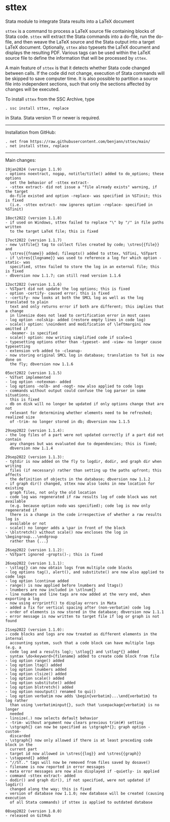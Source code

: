 # sttex
Stata module to integrate Stata results into a LaTeX document

`sttex` is a command to process a LaTeX source file containing blocks of Stata
code. `sttex` will extract the Stata commands into a do-file, run the
do-file, and then weave the LaTeX source and the Stata output into a target
LaTeX document. Optionally, `sttex` also typesets the LaTeX document and
displays the resulting PDF. Various tags can be used within the LaTeX source
file to define the information that will be processed by `sttex`.

A main feature of `sttex` is that it detects whether Stata code changed between
calls. If the code did not change, execution of Stata commands will be skipped
to save computer time. It is also possible to partition a source file into
independent sections, such that only the sections affected by changes will be
executed.

To install `sttex` from the SSC Archive, type

    . ssc install sttex, replace

in Stata. Stata version 11 or newer is required.

---

Installation from GitHub:

    . net from https://raw.githubusercontent.com/benjann/sttex/main/
    . net install sttex, replace

---

Main changes:

    19jan2024 (versipn 1.1.9)
    - options noextract, nogap, notitle/title() added to do_options; these options
      set the behavior of -sttex extract-
    - -sttex extract- did not issue a "file already exists" warning, if the target
      do-file existed and option -replace- was specified in %STinit; this is fixed
      (i.e. -sttex extract- now ignores option -replace- specified in %STinit)

    18oct2022 (version 1.1.8)
    - if used on Windows, sttex failed to replace "\" by "/" in file paths written
      to the target LaTeX file; this is fixed

    17oct2022 (version 1.1.7)
    - new \stfile{} tag to collect files created by code; \stres{{file}} and 
      \stres{{fname}} added; fileopts() added to sttex, %STini, %STpart
    - if \stres{{logname}} was used to reference a log for which option -static- was
      specified, sttex failed to store the log in an external file; this is fixed
    - dbversion now 1.1.7; can still read version 1.1.6

    12oct2022 (version 1.1.6)
    - %STpart did not update the log options; this is fixed
    - option -certify- caused error; this is fixed
    - -certify- now looks at both the SMCL log as well as the log translated to plain
      text and only returns error if both are different; this implies that a change
      in linesize does not lead to certification error in most cases
    - log option -nolskip- added (restore empty lines in code log)
    - scale() option: \noindent and modification of \leftmargini now omitted if
      -beamer- is specified
    - scale() option: now writing simplified code if scale=1
    - typesetting options other than -typeset- and -view- no longer cause typesetting
    - extension vrb added to -cleanup-
    - now storing original SMCL log in database; translation to TeX is now done on
      the fly; dbversion now 1.1.6

    05oct2022 (version 1.1.5)
    - %STset implemented
    - log option -notexman- added
    - log options -nolb- and -nogt- now also applied to code logs
    - commands without output could confuse the log parser in some situations;
      this is fixed
    - db on disk will no longer be updated if only options change that are not
      relevant for determining whether elements need to be refreshed; realized size
      of -trim- no longer stored in db; dbversion now 1.1.5

    29sep2022 (version 1.1.4):
    - the log files of a part were not updated correctly if a part did not contain
      any changes but was evaluated due to dependencies; this is fixed;
      dbversion now 1.1.4
 
    29sep2022 (version 1.1.3):
    - tgtdir is now added on the fly to logdir, dodir, and graph dir when writing
      files (if necessary) rather than setting up the paths upfront; this affects
      the definition of objects in the database; dbversion now 1.1.2
    - if graph dir() changed, sttex now also looks in new location for existing
      graph files, not only the old location
    - code log was regenerated if raw results log of code block was not available
      (e.g. because option nodo was specified); code log is now only regenerated if
      there is a change in the code irrespective of whether a raw results log is
      available or not
    - scale() no longer adds a \par in front of the block
    - \blstretch() without scale() now encloses the log in \begingroup...\endgroup
      rather than {...}

    26sep2022 (version 1.1.2):
    - %STpart ignored -gropts()-; this is fixed

    26sep2022 (version 1.1.1):
    - \stlog{} can now obtain logs from multiple code blocks
    - log options tag(), alert(), and substitute() are now also applied to code logs
    - log option lcontinue added
    - range() is now applied before lnumbers and ltags()
    - lnumbers are now included in \stlnum{}
    - line numbers and line tags are now added at the very end, when exporting a log
    - now using errprintf() to display errors in Mata
    - added a fix for vertical spacing after (non-verbatim) code log
    - order of elements is now stored in the database; dbversion now 1.1.1
    - error message is now written to target file if log or graph is not found

    21sep2022 (version 1.1.0):
    - code blocks and logs are now treated as different elements in the internal
      accounting system, such that a code block can have multiple logs (e.g. a
      code log and a results log); \stlog{} and \stlog*{} added
    - syntax \do<keyword>{filename} added to create code block from file
    - log option range() added
    - log option ltag() added
    - log option lnumbers added
    - log option clsize() added
    - log option scale() added
    - log option substitute() added
    - log option blstretch() added
    - log option nooutput() renamed to qui()
    - log option verbatim now adds \begin{verbatim}...\end{verbatim} to log rather
      than using \verbatiminput{}, such that \usepackage{verbatim} is no longer
      needed
    - linsize(.) now selects default behavior
    - -trim- without argument now clears previous trim(#) setting
    - \stgraph{} can now be specified as \stgraph*{}; graph option -custom-
      discarded
    - \stgraph{} now only allowed if there is at least preceding code block in the
      current part
    - target id now allowed in \stres{{log}} and \stres{{graph}}
    - \stappend{} added
    - "//ST.." tags will now be removed from files saved by dosave() 
    - filename is now reported in error messages
    - mata error messages are now also displayed if -quietly- is applied
    - command -sttex extract- added
    - dodir() and graph dir(), if not specified, were not updated if logdir()
      changed along the way; this is fixed
    - version of database now 1.1.0; new database will be created (causing execution
      of all Stata commands) if sttex is applied to outdated database
    
    08sep2022 (version 1.0.0)
    - released on GitHub
